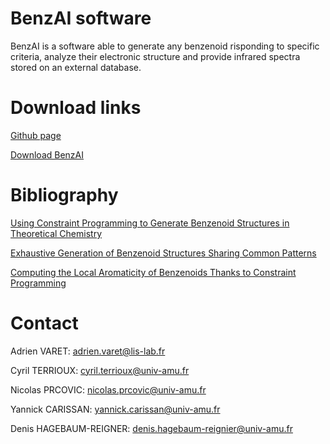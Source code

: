 <html>
<head>
    <meta charset='utf-8'>
    <meta http-equiv='X-UA-Compatible' content='IE=edge'>
    <title>BenzAI</title>
    <meta name='viewport' content='width=device-width, initial-scale=1'>
</head>
<body>
    <h1>BenzAI software</h1>
    <p>
    BenzAI is a software able to generate any benzenoid risponding to specific criteria, analyze their electronic structure and provide infrared spectra stored on an external database.
    </p>
    <h1> Download links </h1>
    <p><a href="https://github.com/benzAI-team/BenzAI">Github page</a></p>
    <p><a href="https://github.com/benzAI-team/BenzAI/releases">Download BenzAI</a></p>
    <h1>Bibliography</h1>
    <p><a href="https://hal.archives-ouvertes.fr/hal-02931934/"> Using Constraint Programming to Generate Benzenoid Structures in Theoretical Chemistry </a></p>
    <p><a href="https://hal-amu.archives-ouvertes.fr/hal-03402690"> Exhaustive Generation of Benzenoid Structures Sharing Common Patterns </a></p>
    <p><a href="https://hal-amu.archives-ouvertes.fr/hal-02931928"> Computing the Local Aromaticity of Benzenoids Thanks to Constraint Programming </a></p>
    <h1> Contact </h1>
    <p> Adrien VARET: <a href="mailto:adrien.varet@lis-lab.fr"> adrien.varet@lis-lab.fr</a></p>
    <p> Cyril TERRIOUX: <a href="mailto:cyril.terrioux@univ-amu.fr"> cyril.terrioux@univ-amu.fr</a></p>
    <p> Nicolas PRCOVIC: <a href="mailto:nicolas.prcovic@univ-amu.fr"> nicolas.prcovic@univ-amu.fr</a></p>
    <p> Yannick CARISSAN: <a href="mailto:yannick.carissan@univ-amu.fr"> yannick.carissan@univ-amu.fr</a></p>
    <p> Denis HAGEBAUM-REIGNER: <a href="mailto:denis.hagebaum-reignier@univ-amu.fr"> denis.hagebaum-reignier@univ-amu.fr</a></p>
</body>
</html>